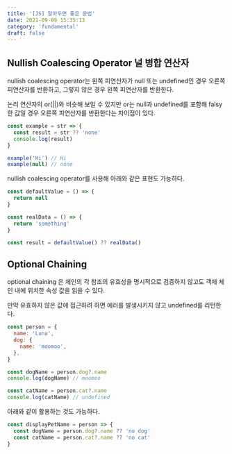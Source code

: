 ```yaml
---
title: '[JS] 알아두면 좋은 문법'
date: 2021-09-09 15:35:13
category: 'fundamental'
draft: false
---
```


## Nullish Coalescing Operator 널 병합 연산자

nullish coalescing operator는 왼쪽 피연산자가 null 또는 undefined인 경우 오른쪽 피연산자를 반환하고, 그렇지 않은 경우 왼쪽 피연산자를 반환한다.

논리 연산자의 or(||)와 비슷해 보일 수 있지만 or는 null과 undefined를 포함해 falsy한 값일 경우 오른쪽 피연산자를 반환한다는 차이점이 있다.

```javascript
const example = str => {
  const result = str ?? 'none'
  console.log(result)
}

example('Hi') // Hi
example(null) // none
```

nullish coalescing operator를 사용해 아래와 같은 표현도 가능하다.

```javascript
const defaultValue = () => {
  return null
}

const realData = () => {
  return 'something'
}

const result = defaultValue() ?? realData()
```

## Optional Chaining

optional chaining 은 체인의 각 참조의 유효성을 명시적으로 검증하지 않고도 객체 체인 내에 위치한 속성 값을 읽을 수 있다.

만약 유효하지 않은 값에 접근하려 하면 에러를 발생시키지 않고 undefined를 리턴한다.

```javascript
const person = {
  name: 'Luna',
  dog: {
    name: 'moomoo',
  },
}

const dogName = person.dog?.name
console.log(dogName) // moomoo

const catName = person.cat?.name
console.log(catName) // undefined
```

아래와 같이 활용하는 것도 가능하다.

```javascript
const displayPetName = person => {
  const dogName = person.dog?.name ?? 'no dog'
  const catName = person.cat?.name ?? 'no cat'
}
```

<br/>
<br/>
<br/>
<br/>
